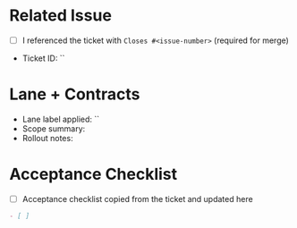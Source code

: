 # Related Issue

- [ ] I referenced the ticket with `Closes #<issue-number>` (required for merge)
- Ticket ID: ``

# Lane + Contracts

- Lane label applied: ``
- Scope summary:
- Rollout notes:

# Acceptance Checklist

- [ ] Acceptance checklist copied from the ticket and updated here

```markdown
- [ ]
```
